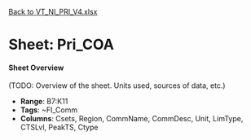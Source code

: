 [Back to VT_NI_PRI_V4.xlsx](README.md)

# Sheet: Pri_COA

#### Sheet Overview

(TODO: Overview of the sheet. Units used, sources of data, etc.)

- **Range**: B7:K11
- **Tags**: ~FI_Comm
- **Columns**: Csets, Region, CommName, CommDesc, Unit, LimType, CTSLvl, PeakTS, Ctype

